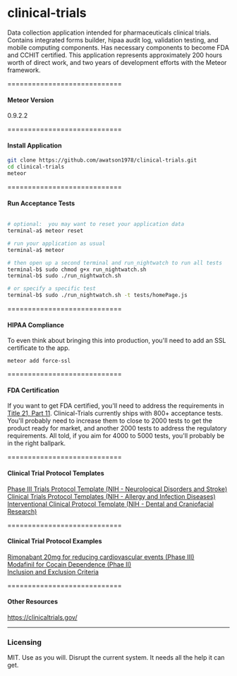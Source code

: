 clinical-trials
=========

Data collection application intended for pharmaceuticals clinical trials.  Contains integrated forms builder, hipaa audit log, validation testing, and mobile computing components.  Has necessary components to become FDA and CCHIT certified.  This application represents approximately 200 hours worth of direct work, and two years of development efforts with the Meteor framework.


============================
#### Meteor Version

0.9.2.2


============================
#### Install Application

````sh
git clone https://github.com/awatson1978/clinical-trials.git
cd clinical-trials
meteor
````

============================
#### Run Acceptance Tests

````sh

# optional:  you may want to reset your application data
terminal-a$ meteor reset

# run your application as usual
terminal-a$ meteor

# then open up a second terminal and run_nightwatch to run all tests
terminal-b$ sudo chmod g+x run_nightwatch.sh
terminal-b$ sudo ./run_nightwatch.sh

# or specify a specific test
terminal-b$ sudo ./run_nightwatch.sh -t tests/homePage.js

````

============================
#### HIPAA Compliance  

To even think about bringing this into production, you'll need to add an SSL certificate to the app.
````
meteor add force-ssl
````

============================
#### FDA Certification

If you want to get FDA certified, you'll need to address the requirements in [Title 21, Part 11](http://www.accessdata.fda.gov/scripts/cdrh/cfdocs/cfcfr/CFRSearch.cfm?CFRPart=11).  Clinical-Trials currently ships with 800+ acceptance tests.  You'll probably need to increase them to close to 2000 tests to get the product ready for market, and another 2000 tests to address the regulatory requirements.  All told, if you aim for 4000 to 5000 tests, you'll probably be in the right ballpark.  


============================
#### Clinical Trial Protocol Templates  

[Phase III Trials Protocol Template (NIH - Neurological Disorders and Stroke)](http://www.ninds.nih.gov/research/clinical_research/toolkit/protocol.htm)  
[Clinical Trials Protocol Templates (NIH - Allergy and Infection Diseases)](http://www.niaid.nih.gov/labsandresources/resources/toolkit/protocol/Pages/protocol.aspx)  
[Interventional Clinical Protocol Template (NIH - Dental and Craniofacial Research)](http://www.nidcr.nih.gov/Research/ToolsforResearchers/Toolkit/InterventionProtocolTemplate.htm)  


============================
#### Clinical Trial Protocol Examples  

[Rimonabant 20mg for reducing cardiovascular events (Phase III)](http://www.stsiweb.org/images/uploads/CRESCENDOfinal.pdf_.pdf)  
[Modafinil for Cocain Dependence (Phae II)](http://www.med.upenn.edu/ocr/protocol/sample/sample.html)  
[Inclusion and Exclusion Criteria](http://www.unm.edu/~rrobergs/604Lect2.pdf)  



============================
#### Other Resources

https://clinicaltrials.gov/



------------------------
### Licensing

MIT.  Use as you will.  Disrupt the current system.  It needs all the help it can get.
